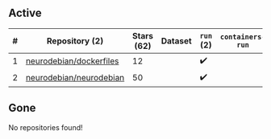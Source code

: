 ## Active
| # | Repository (2) | Stars (62) | Dataset | `run` (2) | `containers-run` |
| --- | --- | --- | --- | --- | --- |
| 1 | [neurodebian/dockerfiles](https://github.com/neurodebian/dockerfiles) | 12 |  | :heavy_check_mark: |  |
| 2 | [neurodebian/neurodebian](https://github.com/neurodebian/neurodebian) | 50 |  | :heavy_check_mark: |  |

## Gone
No repositories found!

